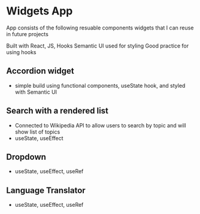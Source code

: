 # Widgets App

App consists of the following resuable components widgets that I can reuse in future projects

Built with React, JS, Hooks
Semantic UI used for styling
Good practice for using hooks

## Accordion widget

- simple build using functional components, useState hook, and styled with Semantic UI

## Search with a rendered list

- Connected to Wikipedia API to allow users to search by topic and will show list of topics
- useState, useEffect

## Dropdown

- useState, useEffect, useRef

## Language Translator

- useState, useEffect, useRef
